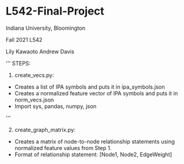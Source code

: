 # L542-Final-Project
Indiana University, Bloomington 

Fall 2021 L542

Lily Kawaoto
Andrew Davis

'''
STEPS:

1. create_vecs.py:
- Creates a list of IPA symbols and puts it in ipa_symbols.json
- Creates a normalized feature vector of IPA symbols and puts it in norm_vecs.json
- Import sys, pandas, numpy, json

'''

2. create_graph_matrix.py:
- Creates a matrix of node-to-node relationship statements using normalized feature values from Step 1.
- Format of relationship statement: [Node1, Node2, EdgeWeight]
